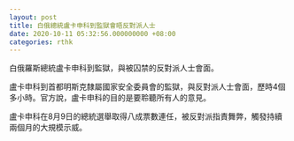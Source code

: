 ```yaml
---
layout: post
title: 白俄總統盧卡申科到監獄會晤反對派人士
date: 2020-10-11 05:32:56.000000000 +08:00
categories: rthk
---
```


白俄羅斯總統盧卡申科到監獄，與被囚禁的反對派人士會面。

盧卡申科到首都明斯克隸屬國家安全委員會的監獄，與反對派人士會面，歷時4個多小時。官方說，盧卡申科的目的是要聆聽所有人的意見。

盧卡申科在8月9日的總統選舉取得八成票數連任，被反對派指責舞弊，觸發持續兩個月的大規模示威。
